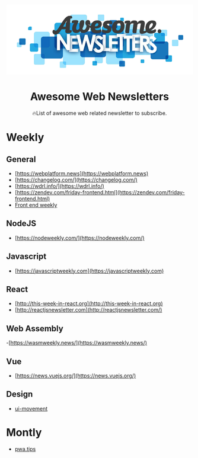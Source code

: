 <p align="middle"><img src="./logo.png" alt="Awesome newsletters"/><p>
<h1 align="middle">Awesome Web Newsletters</h1>

<p align="middle"> 🔥List of awesome web related newsletter to subscribe. </p>

# Weekly

## General

- [https://webplatform.news](https://webplatform.news)
- [https://changelog.com/](https://changelog.com/)
- [https://wdrl.info/](https://wdrl.info/)
- [https://zendev.com/friday-frontend.html](https://zendev.com/friday-frontend.html)
- [Front end weekly](https://frontendweekly.co/)

## NodeJS

- [https://nodeweekly.com/](https://nodeweekly.com/)

## Javascript

- [https://javascriptweekly.com](https://javascriptweekly.com)

## React

- [http://this-week-in-react.org](http://this-week-in-react.org)
- [http://reactjsnewsletter.com](http://reactjsnewsletter.com/)

## Web Assembly

-[https://wasmweekly.news/](https://wasmweekly.news/)

## Vue

- [https://news.vuejs.org/](https://news.vuejs.org/)

## Design

- [ui-movement](https://newsletter.uimovement.com/ui-movement/)

# Montly

- [pwa.tips](https://pwa.tip)
